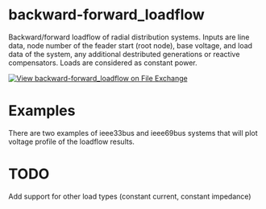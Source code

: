 # backward-forward_loadflow
Backward/forward loadflow of radial distribution systems.
Inputs are line data, node number of the feader start (root node), base voltage, and load data of the system, any additional destributed generations or reactive compensators.
Loads are considered as constant power.

[![View backward-forward_loadflow on File Exchange](https://www.mathworks.com/matlabcentral/images/matlab-file-exchange.svg)](https://se.mathworks.com/matlabcentral/fileexchange/70024-backward-forward_loadflow)

# Examples
There are two examples of ieee33bus and ieee69bus systems that will plot voltage profile of the loadflow results.

# TODO
Add support for other load types (constant current, constant impedance)
